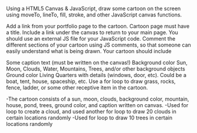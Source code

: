 Using a HTML5 Canvas & JavaScript, draw some cartoon on the screen using moveTo, lineTo, fill, stroke, and other JavaScript canvas functions.

Add a link from your portfolio page to the cartoon.
Cartoon page must have a title. Include a link under the canvas to return to your main page.
You should use an external JS file for your JavaScript code.
Comment the different sections of your cartoon using JS comments, so that someone can easily understand what is being drawn.
Your cartoon should include

Some caption text (must be written on the canvas!)
Background color
Sun, Moon, Clouds, Water, Mountains, Trees, and/or other background objects
Ground color
Living Quarters with details (windows, door, etc). Could be a boat, tent, house, spaceship, etc.
Use a for loop to draw grass, rocks, fence, ladder, or some other receptive item in the cartoon. 

-The cartoon consists of a sun, moon, clouds, background color, mountain, house, pond, trees, ground color, and caption written on canvas. 
-Used for loop to create a cloud, and used another for loop to draw 20 clouds in certain locations randomly 
-Used for loop to draw 10 trees in certain locations randomly
